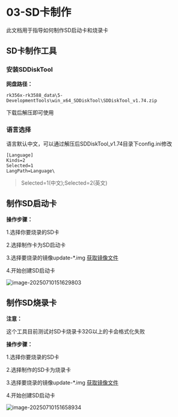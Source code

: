 # 03-SD卡制作

此文档用于指导如何制作SD启动卡和烧录卡



## SD卡制作工具

### 安装SDDiskTool

**网盘路径：**

```
rk356x-rk3588_data\5-DevelopmentTools\win_x64_SDDiskTool\SDDiskTool_v1.74.zip
```

下载后解压即可使用

### 语言选择

语言默认中文，可以通过解压后SDDiskTool_v1.74目录下config.ini修改

```
[Language]
Kinds=2
Selected=1
LangPath=Language\
```

> Selected=1(中文);Selected=2(英文)



## 制作SD启动卡

**操作步骤：**

1.选择你要烧录的SD卡

2.选择制作卡为SD启动卡

3.选择要烧录的镜像update-*.img   [获取镜像文件](01-获取镜像文件.md)

4.开始创建SD启动卡

![image-20250710151629803](http://tanzhtanzh.oss-cn-shenzhen.aliyuncs.com/img/image-20250710151629803.png)



## 制作SD烧录卡

**注意：**

这个工具目前测试对SD卡烧录卡32G以上的卡会格式化失败

**操作步骤：**

1.选择你要烧录的SD卡

2.选择制作的SD卡为烧录卡

3.选择要烧录的镜像update-*.img   [获取镜像文件](01-获取镜像文件.md)

4.开始创建SD启动卡

![image-20250710151658934](http://tanzhtanzh.oss-cn-shenzhen.aliyuncs.com/img/image-20250710151658934.png)
